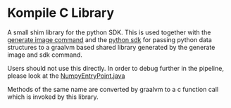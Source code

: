 # Kompile C Library

A small shim library for the python SDK.
This is used together with the [generate image command](../../docs/generate-image-and-sdk.html)
and the [python sdk](../kompile-python)
for passing python data structures to a graalvm based
shared library generated by the generate image and sdk command.

Users should not use this directly. In order to debug further in the pipeline,
please look at the [NumpyEntryPoint.java](../src/main/resources/NumpyEntryPoint.java)

Methods of the same name are converted by graalvm to a c function call
which is invoked by this library.